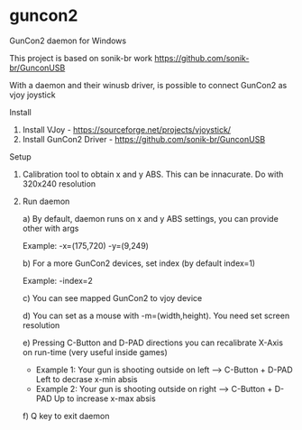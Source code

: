# guncon2
GunCon2 daemon for Windows

This project is based on sonik-br work https://github.com/sonik-br/GunconUSB

With a daemon and their winusb driver, is possible to connect GunCon2 as vjoy joystick 

Install
 1) Install VJoy - https://sourceforge.net/projects/vjoystick/
 2) Install GunCon2 Driver - https://github.com/sonik-br/GunconUSB
 
 Setup
 1) Calibration tool to obtain x and y ABS. This can be innacurate. Do with 320x240 resolution
 2) Run daemon
 
    a) By default, daemon runs on x and y ABS settings, you can provide other with args
    
       Example:
         -x=(175,720) -y=(9,249)
    
    b) For a more GunCon2 devices, set index (by default index=1)
    
       Example:
         -index=2
    
    c) You can see mapped GunCon2 to vjoy device 
    
    d) You can set as a mouse with -m=(width,height). You need set screen resolution
    
    e) Pressing C-Button and D-PAD directions you can recalibrate X-Axis on run-time (very useful inside games)
      - Example 1: Your gun is shooting outside on left  --> C-Button + D-PAD Left to decrase x-min absis 
      - Example 2: Your gun is shooting outside on right --> C-Button + D-PAD Up to increase x-max absis 
      
    f) Q key to exit daemon
      
 
 
 

